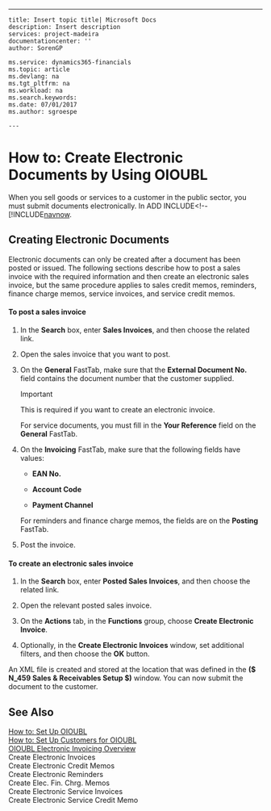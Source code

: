 ---
    title: Insert topic title| Microsoft Docs
    description: Insert description
    services: project-madeira
    documentationcenter: ''
    author: SorenGP

    ms.service: dynamics365-financials
    ms.topic: article
    ms.devlang: na
    ms.tgt_pltfrm: na
    ms.workload: na
    ms.search.keywords:
    ms.date: 07/01/2017
    ms.author: sgroespe

    ---
# How to: Create Electronic Documents by Using OIOUBL
When you sell goods or services to a customer in the public sector, you must submit documents electronically. In ADD INCLUDE<!--[!INCLUDE[navnow](../../includes/how-to-set-up-customers-for-oioubl.md).  
  
## Creating Electronic Documents  
 Electronic documents can only be created after a document has been posted or issued. The following sections describe how to post a sales invoice with the required information and then create an electronic sales invoice, but the same procedure applies to sales credit memos, reminders, finance charge memos, service invoices, and service credit memos.  
  
#### To post a sales invoice  
  
1.  In the **Search** box, enter **Sales Invoices**, and then choose the related link.  
  
2.  Open the sales invoice that you want to post.  
  
3.  On the **General** FastTab, make sure that the **External Document No.** field contains the document number that the customer supplied.  
  
    > [!IMPORTANT]  
    >  This is required if you want to create an electronic invoice.  
  
     For service documents, you must fill in the **Your Reference** field on the **General** FastTab.  
  
4.  On the **Invoicing** FastTab, make sure that the following fields have values:  
  
    -   **EAN No.**  
  
    -   **Account Code**  
  
    -   **Payment Channel**  
  
     For reminders and finance charge memos, the fields are on the **Posting** FastTab.  
  
5.  Post the invoice.  
  
#### To create an electronic sales invoice  
  
1.  In the **Search** box, enter **Posted Sales Invoices**, and then choose the related link.  
  
2.  Open the relevant posted sales invoice.  
  
3.  On the **Actions** tab, in the **Functions** group, choose **Create Electronic Invoice**.  
  
4.  Optionally, in the **Create Electronic Invoices** window, set additional filters, and then choose the **OK** button.  
  
 An XML file is created and stored at the location that was defined in the **\($ N\_459 Sales & Receivables Setup $\)** window. You can now submit the document to the customer.  
  
## See Also  
 [How to: Set Up OIOUBL](../FullExperience/how-to-set-up-oioubl.md)   
 [How to: Set Up Customers for OIOUBL](../FullExperience/how-to-set-up-customers-for-oioubl.md)   
 [OIOUBL Electronic Invoicing Overview](../FullExperience/oioubl-electronic-invoicing-overview.md)   
 Create Electronic Invoices   
 Create Electronic Credit Memos   
 Create Electronic Reminders   
 Create Elec. Fin. Chrg. Memos   
 Create Electronic Service Invoices   
 Create Electronic Service Credit Memo